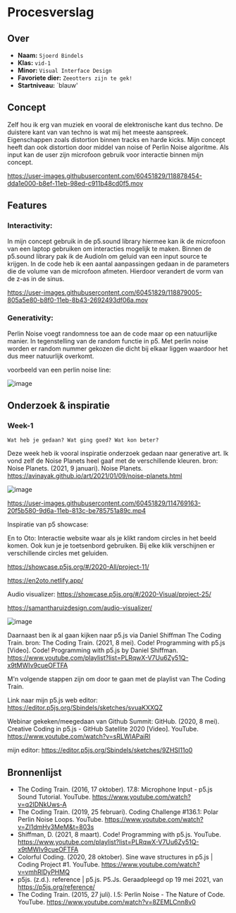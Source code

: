 <!-- Vergeet je niet de comments uit te zetten voordat je begint met typen? 💬 -->

# Procesverslag

## Over
* **Naam:** `Sjoerd Bindels`
* **Klas:** `vid-1`
* **Minor:** `Visual Interface Design`
* **Favoriete dier:** `Zeeotters zijn te gek!`
* **Startniveau:** `blauw'

## Concept

Zelf hou ik erg van muziek en vooral de elektronische kant dus techno. De duistere kant van van techno is wat mij het meeste aanspreek. Eigenschappen zoals distortion binnen tracks en harde kicks. Mijn concept heeft dan ook distortion door middel van noise of Perlin Noise algoritme. Als input kan de user zijn microfoon gebruik voor interactie binnen mijn concept.


https://user-images.githubusercontent.com/60451829/118878454-dda1e000-b8ef-11eb-98ed-c911b48cd0f5.mov




## Features

### Interactivity: 
In mijn concept gebruik in de p5.sound library hiermee kan ik de microfoon van een laptop gebruiken om interacties mogelijk te maken. Binnen de p5.sound library pak ik de AudioIn om geluid van een input source te krijgen. In de code heb ik een aantal aanpassingen gedaan in de parameters die de volume van de microfoon afmeten. Hierdoor verandert de vorm van de z-as in de sinus. 



https://user-images.githubusercontent.com/60451829/118879005-805a5e80-b8f0-11eb-8b43-2692493df06a.mov



### Generativity: 
Perlin Noise voegt randomness toe aan de code maar op een natuurlijke manier. In tegenstelling van de random functie in p5. Met perlin noise worden er random nummer gekozen die dicht bij elkaar liggen waardoor het dus meer natuurlijk overkomt.  

voorbeeld van een perlin noise line:

![image](https://user-images.githubusercontent.com/60451829/118874100-cf9d9080-b8ea-11eb-9002-300146fc2e22.png)



## Onderzoek & inspiratie


### Week-1
`Wat heb je gedaan? Wat ging goed? Wat kon beter?`

Deze week heb ik vooral inspiratie onderzoek gedaan naar generative art. Ik vond zelf de Noise Planets heel gaaf met de verschillende kleuren. 
bron: Noise Planets. (2021, 9 januari). Noise Planets. https://avinayak.github.io/art/2021/01/09/noise-planets.html

![image](https://user-images.githubusercontent.com/60451829/114768634-71204800-9d69-11eb-9d9c-3b529d942ee8.png)


https://user-images.githubusercontent.com/60451829/114769163-20f5b580-9d6a-11eb-813c-be785751a89c.mp4

Inspiratie van p5 showcase:

En to Oto: 
Interactie website waar als je klikt random circles in het beeld komen. Ook kun je je toetsenbord gebruiken. Bij elke klik verschijnen er verschillende circles met geluiden.

https://showcase.p5js.org/#/2020-All/project-11/

https://en2oto.netlify.app/


Audio visualizer: 
https://showcase.p5js.org/#/2020-Visual/project-25/

https://samantharuizdesign.com/audio-visualizer/

![image](https://user-images.githubusercontent.com/60451829/114768811-a9278b00-9d69-11eb-936f-5fca8a38193c.png)

Daarnaast ben ik al gaan kijken naar p5.js via Daniel Shiffman The Coding Train. 
bron: The Coding Train. (2021, 8 mei). Code! Programming with p5.js [Video]. Code! Programming with p5.js by Daniel Shiffman. https://www.youtube.com/playlist?list=PLRqwX-V7Uu6Zy51Q-x9tMWIv9cueOFTFA

M'n volgende stappen zijn om door te gaan met de playlist van The Coding Train. 

Link naar mijn p5.js web editor: https://editor.p5js.org/Sbindels/sketches/svuaKXXQZ

Webinar gekeken/meegedaan van Github Summit: 
GitHub. (2020, 8 mei). Creative Coding in p5.js - GitHub Satellite 2020 [Video]. YouTube. https://www.youtube.com/watch?v=sRLWIAPaiRI

mijn editor: https://editor.p5js.org/Sbindels/sketches/9ZHSI11o0



## Bronnenlijst

* The Coding Train. (2016, 17 oktober). 17.8: Microphone Input - p5.js Sound Tutorial. YouTube. https://www.youtube.com/watch?v=q2IDNkUws-A
* The Coding Train. (2019, 25 februari). Coding Challenge #136.1: Polar Perlin Noise Loops. YouTube. https://www.youtube.com/watch?v=ZI1dmHv3MeM&t=803s
* Shiffman, D. (2021, 8 maart). Code! Programming with p5.js. YouTube. https://www.youtube.com/playlist?list=PLRqwX-V7Uu6Zy51Q-x9tMWIv9cueOFTFA
* Colorful Coding. (2020, 28 oktober). Sine wave structures in p5.js | Coding Project #1. YouTube. https://www.youtube.com/watch?v=vmhRlDyPHMQ
* p5js. (z.d.). reference | p5.js. P5.Js. Geraadpleegd op 19 mei 2021, van https://p5js.org/reference/
* The Coding Train. (2015, 27 juli). I.5: Perlin Noise - The Nature of Code. YouTube. https://www.youtube.com/watch?v=8ZEMLCnn8v0
